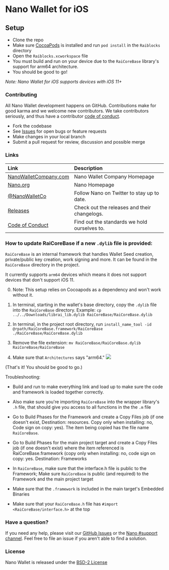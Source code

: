 # Nano Wallet for iOS

## Setup

* Clone the repo
* Make sure [CocoaPods](https://cocoapods.org) is installed and run `pod install` in the `Raiblocks` directory
* Open the `Raiblocks.xcworkspace` file
* You must build and run on your device due to the `RaiCoreBase` library's support for arm64 architecture.
* You should be good to go!

_Note: Nano Wallet for iOS supports devices with iOS 11+_


### Contributing

All Nano Wallet development happens on GitHub. Contributions make for good karma and
we welcome new contributors. We take contributors seriously, and thus have a
contributor [code of conduct](CODE_OF_CONDUCT.md).

* Fork the codebase
* See [Issues](https://github.com/nano-wallet-company/nano-wallet-ios/issues) for open bugs or feature requests
* Make changes in your local branch
* Submit a pull request for review, discussion and possible merge

### Links

| Link | Description |
| :----- | :------ |
[NanoWalletCompany.com](https://nanowalletco.com/) | Nano Wallet Company Homepage
[Nano.org](https://nano.org/) | Nano Homepage
[@NanoWalletCo](https://twitter.com/nanowalletco) | Follow Nano on Twitter to stay up to date.
[Releases](https://github.com/nano-wallet-company/nano-wallet-ios/releases) | Check out the releases and their changelogs.
[Code of Conduct](CODE_OF_CONDUCT.md) | Find out the standards we hold ourselves to.


### How to update RaiCoreBase if a new `.dylib` file is provided:

`RaiCoreBase` is an internal framework that handles Wallet Seed creation, private/public key creation, work signing and more. It can be found in the `RaiCoreBase` directory in the project.

It currently supports `arm64` devices which means it does not support devices that don't support iOS 11.

0) Note: This setup relies on Cocoapods as a dependency and won't work without it.

1) In terminal, starting in the wallet's base directory, copy the `.dylib` file into the `RaiCoreBase` directory. Example: `cp ../../Downloads/librai_lib.dylib RaiCoreBase/RaiCoreBase.dylib`

2) In terminal, in the project root directory, run `install_name_tool -id @rpath/RaiCoreBase.framework/RaiCoreBase ./RaiCoreBase/RaiCoreBase.dylib`

3) Remove the file extension: `mv RaiCoreBase/RaiCoreBase.dylib RaiCoreBase/RaiCoreBase`

4) Make sure that `Architectures` says "arm64." ![](https://dzwonsemrish7.cloudfront.net/items/1X1G2p3R2M0d28320x0C/Screen%20Shot%202018-05-02%20at%206.59.46%20PM.png?v=2f49e9b4)

(That's it! You should be good to go.)

Troubleshooting:

* Build and run to make everything link and load up to make sure the code and framework is loaded together correctly.

* Also make sure you're importing `RaiCoreBase` into the wrapper library's `.h` file, that should give you access to all functions in the the `.m` file

* Go to Build Phases for the Framework and create a Copy Files job (if one doesn't exist, Destination: resources. Copy only when installing: no, Code sign on copy: yes). The item being copied has the file name `RaiCoreBase`.

* Go to Build Phases for the main project target and create a Copy Files job (if one doesn't exist) where the item referenced is RaiCoreBase.framework (copy only when installing: no, code sign on copy: yes. Destination: Frameworks

* In `RaiCoreBase`, make sure that the interface.h file is public to the Framework; Make sure `RaiCoreBase` is public (and required) to the Framework and the main project target

* Make sure that the `.framework` is included in the main target's Embedded Binaries

* Make sure that your `RaiCoreBase.h` file has `#import <RaiCoreBase/interface.h>` at the top


### Have a question?

If you need any help, please visit our [GitHub Issues](https://github.com/nano-wallet-company/nano-wallet-ios/issues) or the [Nano #support channel](https://chat.nano.org). Feel free to file an issue if you aren't able to find a solution.

### License

Nano Wallet is released under the [BSD-2 License](https://github.com/nano-wallet-company/nano-ios-wallet/blob/master/LICENSE)
